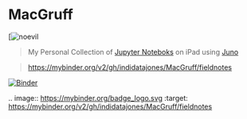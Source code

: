 # MacGruff 

[![noevil](https://github.com/indidatajones/MacGruff/50C6E454-4632-47F0-93CA-667F9DCD9972.jpeg)

 > My Personal Collection of [Jupyter Noteboks](https://github.com/jupyter/notebook) on iPad using [Juno](https://juno.sh/)

 > https://mybinder.org/v2/gh/indidatajones/MacGruff/fieldnotes
 
[![Binder](https://mybinder.org/badge_logo.svg)](https://mybinder.org/v2/gh/indidatajones/MacGruff/fieldnotes) 

.. image:: https://mybinder.org/badge_logo.svg
 :target: https://mybinder.org/v2/gh/indidatajones/MacGruff/fieldnotes
